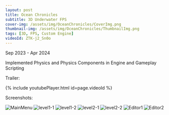 ```yaml
---
layout: post
title: Ocean Chronicles
subtitle: 3D Underwater FPS
cover-img: /assets/img/OceanChronicles/CoverImg.png
thumbnail-img: /assets/img/OceanChronicles/ThumbnailImg.png
tags: [3D, FPS, Custom Engine]
videoId: ZTK-j2_Sn0o
---
```

Sep 2023 - Apr 2024

Implemented Physics and Physics Components in Engine and Gameplay Scripting

Trailer:

{% include youtubePlayer.html id=page.videoId %}

Screenshots:

![MainMenu](https://rushice.github.io/assets/img/OceanChronicles/MainMenu.png)
![level1-1](https://rushice.github.io/assets/img/OceanChronicles/Gameplay1-1.png)
![level1-2](https://rushice.github.io/assets/img/OceanChronicles/Gameplay1-2.png)
![level2-1](https://rushice.github.io/assets/img/OceanChronicles/Gameplay2-1.png)
![level2-2](https://rushice.github.io/assets/img/OceanChronicles/Gameplay2-2.png)
![Editor1](https://rushice.github.io/assets/img/OceanChronicles/Editor1.png)
![Editor2](https://rushice.github.io/assets/img/OceanChronicles/Editor2.png)
